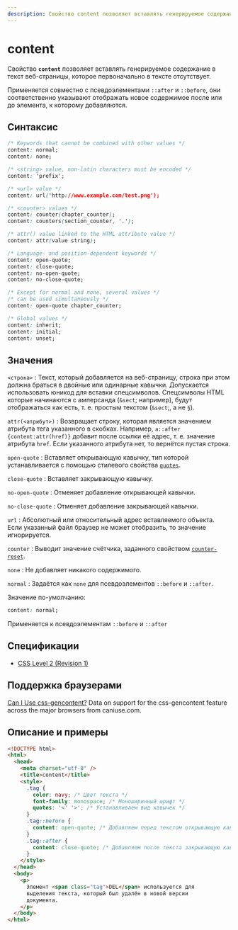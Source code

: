 ```yaml
---
description: Свойство content позволяет вставлять генерируемое содержание в текст веб-страницы, которое первоначально в тексте отсутствует
---
```


# content

Свойство **`content`** позволяет вставлять генерируемое содержание в текст веб-страницы, которое первоначально в тексте отсутствует.

Применяется совместно с псевдоэлементами `::after` и `::before`, они соответственно указывают отображать новое содержимое после или до элемента, к которому добавляются.

## Синтаксис

```css
/* Keywords that cannot be combined with other values */
content: normal;
content: none;

/* <string> value, non-latin characters must be encoded */
content: 'prefix';

/* <url> value */
content: url('http://www.example.com/test.png');

/* <counter> values */
content: counter(chapter_counter);
content: counters(section_counter, '.');

/* attr() value linked to the HTML attribute value */
content: attr(value string);

/* Language- and position-dependent keywords */
content: open-quote;
content: close-quote;
content: no-open-quote;
content: no-close-quote;

/* Except for normal and none, several values */
/* can be used simultaneously */
content: open-quote chapter_counter;

/* Global values */
content: inherit;
content: initial;
content: unset;
```

## Значения

`<строка>`
: Текст, который добавляется на веб-страницу, строка при этом должна браться в двойные или одинарные кавычки. Допускается использовать юникод для вставки спецсимволов. Спецсимволы HTML которые начинаются с амперсанда (`&sect`; например), будут отображаться как есть, т. е. простым текстом (`&sect`;, а не `§`).

`attr(<атрибут>)`
: Возвращает строку, которая является значением атрибута тега указанного в скобках. Например, `a::after {content:attr(href)}` добавит после ссылки её адрес, т. е. значение атрибута `href`. Если указанного атрибута нет, то вернётся пустая строка.

`open-quote`
: Вставляет открывающую кавычку, тип которой устанавливается с помощью стилевого свойства [`quotes`](quotes.md).

`close-quote`
: Вставляет закрывающую кавычку.

`no-open-quote`
: Отменяет добавление открывающей кавычки.

`no-close-quote`
: Отменяет добавление закрывающей кавычки.

`url`
: Абсолютный или относительный адрес вставляемого объекта. Если указанный файл браузер не может отобразить, то значение игнорируется.

`counter`
: Выводит значение счётчика, заданного свойством [`counter-reset`](counter-reset.md).

`none`
: Не добавляет никакого содержимого.

`normal`
: Задаётся как `none` для псевдоэлементов `::before` и `::after`.

Значение по-умолчанию:

```css
content: normal;
```

Применяется к псевдоэлементам `::before` и `::after`

## Спецификации

- [CSS Level 2 (Revision 1)](http://www.w3.org/TR/CSS2/generate.html#content)

## Поддержка браузерами

<p class="ciu_embed" data-feature="css-gencontent" data-periods="future_1,current,past_1,past_2">
  <a href="http://caniuse.com/#feat=css-gencontent">Can I Use css-gencontent?</a> Data on support for the css-gencontent feature across the major browsers from caniuse.com.
</p>

## Описание и примеры

```html
<!DOCTYPE html>
<html>
  <head>
    <meta charset="utf-8" />
    <title>content</title>
    <style>
      .tag {
        color: navy; /* Цвет текста */
        font-family: monospace; /* Моноширинный шрифт */
        quotes: '<' '>'; /* Устанавливаем вид кавычек */
      }
      .tag::before {
        content: open-quote; /* Добавляем перед текстом открывающую кавычку */
      }
      .tag::after {
        content: close-quote; /* Добавляем после текста закрывающую кавычку */
      }
    </style>
  </head>
  <body>
    <p>
      Элемент <span class="tag">DEL</span> используется для
      выделения текста, который был удалён в новой версии
      документа.
    </p>
  </body>
</html>
```

